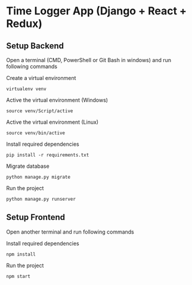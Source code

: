 # Time Logger App (Django + React + Redux)

## Setup Backend
Open a terminal (CMD, PowerShell or Git Bash in windows) and run following commands

Create a virtual environment
```
virtualenv venv
```

Active the virtual environment (Windows)
```
source venv/Script/active
```

Active the virtual environment (Linux)
```
source venv/bin/active
```

Install required dependencies
```
pip install -r requirements.txt
```

Migrate database
```
python manage.py migrate
```

Run the project
```
python manage.py runserver
```

## Setup Frontend
Open another terminal and run following commands

Install required dependencies
```
npm install
```

Run the project
```
npm start
```